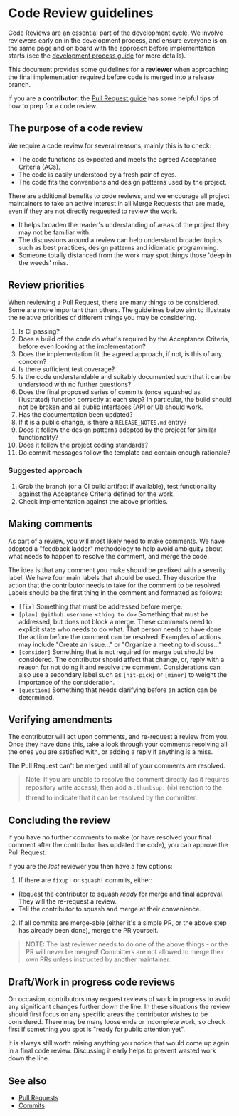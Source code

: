 # Code Review guidelines

Code Reviews are an essential part of the development cycle. We involve
reviewers early on in the development process, and ensure everyone is on
the same page and on board with the approach before implementation
starts (see the [development process guide](PROCESS.md) for more
details).

This document provides some guidelines for a **reviewer** when
approaching the final implementation required before code is merged into
a release branch.

If you are a **contributor**, the [Pull Request guide](PULL_REQUESTS.md)
has some helpful tips of how to prep for a code review.


## The purpose of a code review

We require a code review for several reasons, mainly this is to check:

- The code functions as expected and meets the agreed Acceptance
  Criteria (ACs).
- The code is easily understood by a fresh pair of eyes.
- The code fits the conventions and design patterns used by the project.

There are additional benefits to code reviews, and we encourage all
project maintainers to take an active interest in all Merge Requests
that are made, even if they are not directly requested to review the
work.

- It helps broaden the reader's understanding of areas of the project
  they may not be familiar with.
- The discussions around a review can help understand broader topics
  such as best practices, design patterns and idiomatic programming.
- Someone totally distanced from the work may spot things those 'deep in
  the weeds' miss.


## Review priorities

When reviewing a Pull Request, there are many things to be considered.
Some are more important than others. The guidelines below aim to
illustrate the relative priorities of different things you may be
considering.

1. Is CI passing?
2. Does a build of the code do what's required by the Acceptance
   Criteria, before even looking at the implementation?
3. Does the implementation fit the agreed approach, if not, is this of
   any concern?
4. Is there sufficient test coverage?
5. Is the code understandable and suitably documented such that it can
   be understood with no further questions?
6. Does the final proposed series of commits (once squashed as
   illustrated) function correctly at each step? In particular, the
   build should not be broken and all public interfaces (API or UI)
   should work.
7. Has the documentation been updated?
8. If it is a public change, is there a `RELEASE_NOTES.md` entry?
9. Does it follow the design patterns adopted by the project for similar
   functionality?
10. Does it follow the project coding standards?
11. Do commit messages follow the template and contain enough rationale?


### Suggested approach

1. Grab the branch (or a CI build artifact if available), test
   functionality against the Acceptance Criteria defined for the work.
2. Check implementation against the above priorities.


## Making comments

As part of a review, you will most likely need to make comments. We
have adopted a "feedback ladder" methodology to help avoid ambiguity
about what needs to happen to resolve the comment, and merge the code.

The idea is that any comment you make should be prefixed with a severity
label. We have four main labels that should be used. They describe the
action that the contributor needs to take for the comment to be
resolved. Labels should be the first thing in the comment and formatted
as follows:

- `[fix]` Something that must be addressed before merge.
- `[plan] @github.username <thing to do>` Something that must be
  addressed, but does not block a merge. These comments need to explicit
  state who needs to do what. That person needs to have done the action
  before the comment can be resolved. Examples of actions may include
  "Create an Issue..." or "Organize a meeting to discuss..."
- `[consider]` Something that is not required for merge but should be
  considered. The contributor should affect that change, or, reply with
  a reason for not doing it and resolve the comment. Considerations can
  also use a secondary label such as `[nit-pick]` or `[minor]` to weight
  the importance of the consideration.
- `[question]` Something that needs clarifying before an action can be
  determined.


## Verifying amendments

The contributor will act upon comments, and re-request a review from
you. Once they have done this, take a look through your comments
resolving all the ones you are satisfied with, or adding a reply if
anything is a miss.

The Pull Request can't be merged until all of your comments are
resolved.

> Note: If you are unable to resolve the comment directly (as it
> requires repository write access), then add a `:thumbsup:` (👍)
> reaction to the thread to indicate that it can be resolved by the
> committer.


## Concluding the review

If you have no further comments to make (or have resolved your final
comment after the contributor has updated the code), you can approve the
Pull Request.

If you are the _last_ reviewer you then have a few options:

 1. If there are `fixup!` or `squash!` commits, either:
   - Request the contributor to squash _ready_ for merge and final
     approval. They will the re-request a review.
   - Tell the contributor to squash and merge at their convenience.
 2. If all commits are merge-able (either it's a simple PR, or the above
    step has already been done), merge the PR yourself.

> NOTE: The last reviewer needs to do one of the above things - or the
> PR will never be merged! Committers are not allowed to merge their own
> PRs unless instructed by another maintainer.


## Draft/Work in progress code reviews

On occasion, contributors may request reviews of work in progress to
avoid any significant changes further down the line. In these situations
the review should first focus on any specific areas the contributor
wishes to be considered. There may be many loose ends or incomplete
work, so check first if something you spot is "ready for public
attention yet".

It is always still worth raising anything you notice that would come up
again in a final code review. Discussing it early helps to prevent
wasted work down the line.


## See also

- [Pull Requests](PULL_REQUESTS.md)
- [Commits](COMMITS.md)
